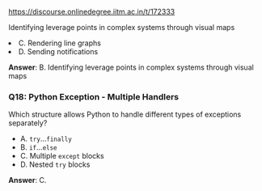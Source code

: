 https://discourse.onlinedegree.iitm.ac.in/t/172333

Identifying leverage points in complex systems through visual maps</li>
<li>C. Rendering line graphs</li>
<li>D. Sending notifications</li>
</ul>
<p><strong>Answer</strong>: B. Identifying leverage points in complex systems through visual maps</p>
<h3><a class="anchor" href="#p-617737-q18-python-exception-multiple-handlers-19" name="p-617737-q18-python-exception-multiple-handlers-19"></a>Q18: Python Exception - Multiple Handlers</h3>
<p>Which structure allows Python to handle different types of exceptions separately?</p>
<ul>
<li>A. <code>try</code>…<code>finally</code></li>
<li>B. <code>if</code>…<code>else</code></li>
<li>C. Multiple <code>except</code> blocks</li>
<li>D. Nested <code>try</code> blocks</li>
</ul>
<p><strong>Answer</strong>: C.